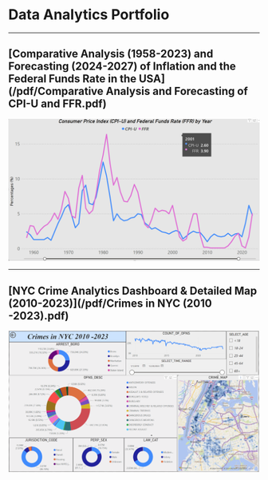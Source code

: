# Data Analytics Portfolio

---

## [Comparative Analysis (1958-2023) and Forecasting (2024-2027) of Inflation and the Federal Funds Rate in the USA](/pdf/Comparative Analysis and Forecasting of CPI-U and FFR.pdf)

<img src="images/Screenshot 2024-05-08 135637.png?raw=true"/>

---

## [NYC Crime Analytics Dashboard & Detailed Map (2010-2023)](/pdf/Crimes in NYC (2010 -2023).pdf)

<img src="images/Screenshot 2024-07-20 235820.png?raw=true"/>
